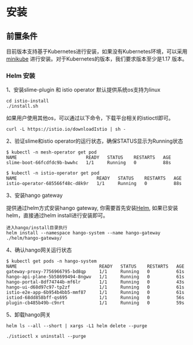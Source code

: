 # 安装

## 前置条件

目前版本支持基于Kubernetes进行安装，如果没有Kubernetes环境，可以采用[minikube](https://minikube.sigs.k8s.io/docs/start/) 进行安装。对于Kubernetes的版本，我们要求版本至少是1.17 版本。

### Helm 安装

1、安装slime-plugin 和 istio operator
默认提供系统os支持为linux

```shell
cd istio-install
./install.sh
```

如果用户使用其他os，可以通过以下命令，下载平台相关的istioctl即可。

```shell
curl -L https://istio.io/downloadIstio | sh -
```

2、验证slime和istio operator的运行状态，确保STATUS显示为Running状态

```shell
$ kubectl -n mesh-operator get pod
NAME                          READY   STATUS    RESTARTS   AGE
slime-boot-66fcdfdc9b-bwwhc   1/1     Running   0          88s

$ kubectl -n istio-operator get pod
NAME                              READY   STATUS    RESTARTS   AGE
istio-operator-685566f48c-d8k9r   1/1     Running   0          88s
```

3、安装hango gateway

提供通过helm方式安装hango gateway, 你需要首先安装[Helm](https://helm.sh/zh/docs/intro/install/), 如果已安装helm，直接通过helm install进行安装即可。

```shell
进入hango/install目录执行
helm install --namespace hango-system --name hango-gateway ./helm/hango-gateway/ 
```

4、确认hango网关运行状态

```shell
$ kubectl get pods -n hango-system
NAME                               READY   STATUS    RESTARTS   AGE
gateway-proxy-7756966795-bd8qp     1/1     Running   0          61s
hango-api-plane-5b58699494-8ngwv   1/1     Running   0          61s
hango-portal-8df74744b-mf6lr       1/1     Running   0          43s
hango-ui-d68d97c97-tp2zf           1/1     Running   0          61s
istio-e2e-app-6b954b4bb5-mmf87     1/1     Running   0          61s
istiod-68dd858bff-qs695            1/1     Running   0          56s
plugin-cb485b49b-c9nrt             1/1     Running   0          59s
```

5、卸载hango网关

```shell
helm ls --all --short | xargs -L1 helm delete --purge

./istioctl x uninstall --purge
```
